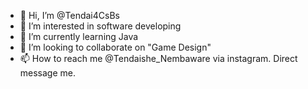 - 👋 Hi, I’m @Tendai4CsBs
- 👀 I’m interested in software developing
- 🌱 I’m currently learning Java
- 💞️ I’m looking to collaborate on "Game Design"
- 📫 How to reach me @Tendaishe_Nembaware via instagram. Direct message me.

<!---
Tendai4CsBs/Tendai4CsBs is a ✨ special ✨ repository because its `README.md` (this file) appears on your GitHub profile.
You can click the Preview link to take a look at your changes.
--->
